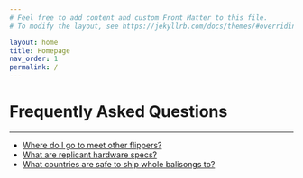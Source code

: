 ```yaml
---
# Feel free to add content and custom Front Matter to this file.
# To modify the layout, see https://jekyllrb.com/docs/themes/#overriding-theme-defaults

layout: home
title: Homepage
nav_order: 1
permalink: /
---
```


# Frequently Asked Questions
---
- [Where do I go to meet other flippers?](/events/)
- [What are replicant hardware specs?](/balisongs/brs/replicant/#hardware-measurements)
- [What countries are safe to ship whole balisongs to?](/sales/seller/#international-shipping)